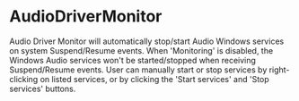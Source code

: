 # AudioDriverMonitor
Audio Driver Monitor will automatically stop/start Audio Windows services on system Suspend/Resume events.
When 'Monitoring' is disabled, the Windows Audio services won't be started/stopped when receiving Suspend/Resume events.
User can manually start or stop services by right-clicking on listed services, or by clicking the 'Start services' and 'Stop services' buttons.
